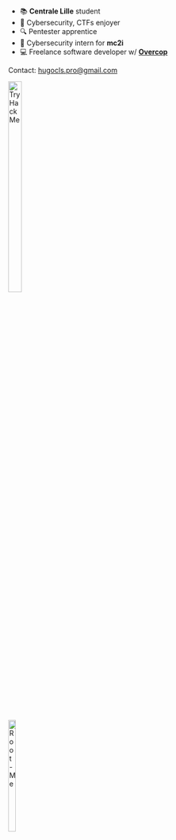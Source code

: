 - :books: **Centrale Lille** student
- :thought_balloon: Cybersecurity, CTFs enjoyer
- :mag: Pentester apprentice
- :triangular_flag_on_post: Cybersecurity intern for **mc2i**
- :computer: Freelance software developer w/ [**Overcop**](https://overcop.com/)

Contact: hugocls.pro@gmail.com

<a href="https://tryhackme.com/p/TxLast" style="display: inline-block; width: 50%;">
    <img src="https://tryhackme-badges.s3.amazonaws.com/TxLast.png?" alt="TryHackMe" style="width: 33%; height: auto;">
</a>

<a href="https://www.root-me.org/TxLast" style="display: inline-block; width: 50%;">
    <img src="https://tice-education.fr/images/stories/img/rootmelogo.jpg" alt="Root-Me" style="width: 24%; height: auto;">
</a>

